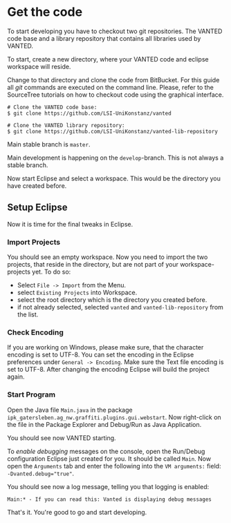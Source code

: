 # Get the code
To start developing you have to checkout two git repositories. The VANTED code base and a library repository that contains all libraries used by VANTED.

To start, create a new directory, where your VANTED code and eclipse workspace will reside.

Change to that directory and clone the code from BitBucket.
For this guide all *git* commands are executed on the command line. Please, refer to the SourceTree tutorials on how to checkout code using the graphical interface.

```
# Clone the VANTED code base:
$ git clone https://github.com/LSI-UniKonstanz/vanted

# Clone the VANTED library repository:
$ git clone https://github.com/LSI-UniKonstanz/vanted-lib-repository
```

Main stable branch is `master`.

Main development is happening on the `develop`-branch. This is not always a stable branch.

Now start Eclipse and select a workspace. This would be the directory you have created before.

## Setup Eclipse
Now it is time for the final tweaks in Eclipse.
### Import Projects
You should see an empty workspace. Now you need to import the two projects, that reside in the directory, but are not part of your workspace-projects yet.
To do so:

* Select `File -> Import` from the Menu.
* select `Existing Projects` into Workspace.
* select the root directory which is the directory you created before.
* if not already selected, selected `vanted` and `vanted-lib-repository` from the list.

### Check Encoding
If you are working on Windows, please make sure, that the character encoding is set to UTF-8. You can set the encoding in the Eclipse preferences under `General -> Encoding`. Make sure the Text file encoding is set to UTF-8. After changing the encoding Eclipse will build the project again.
### Start Program
Open the Java file `Main.java` in the package `ipk_gatersleben.ag_nw.graffiti.plugins.gui.webstart`.
Now right-click on the file in the Package Explorer and Debug/Run as Java Application.

You should see now VANTED starting.

To _enable debugging_ messages on the console, open the Run/Debug configuration Eclipse just created for you. It should be called  `Main`.
Now open the  `Arguments` tab and enter the following into the  `VM arguments:` field:
`-Dvanted.debug="true"`.

You should see now a log message, telling you that logging is enabled:
```
Main:* - If you can read this: Vanted is displaying debug messages
```

That's it. You're good to go and start developing.